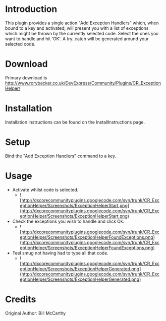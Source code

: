 # Introduction #

This plugin provides a single action "Add Exception Handlers" which, when bound to a key and activated, will present you with a list of exceptions which might be thrown by the currently selected code. Select the ones you want to handle and hit 'OK'. A try..catch will be generated around your selected code.

# Download #

Primary download is http://www.rorybecker.co.uk/DevExpress/Community/Plugins/CR_ExceptionHelper/

# Installation #

Installation instructions can be found on the InstallInstructions page.

# Setup #
Bind the "Add Exception Handlers" command to a key.

# Usage #

  * Activate whilst code is selected.
    * ![http://dxcorecommunityplugins.googlecode.com/svn/trunk/CR_ExceptionHelper/Screenshots/ExceptionHelperStart.png](http://dxcorecommunityplugins.googlecode.com/svn/trunk/CR_ExceptionHelper/Screenshots/ExceptionHelperStart.png)
  * Check the exceptions you wish to handle and click Ok.
    * ![http://dxcorecommunityplugins.googlecode.com/svn/trunk/CR_ExceptionHelper/Screenshots/ExceptionHelperFoundExceptions.png](http://dxcorecommunityplugins.googlecode.com/svn/trunk/CR_ExceptionHelper/Screenshots/ExceptionHelperFoundExceptions.png)
  * Feel smug not having had to type all that code.
    * ![http://dxcorecommunityplugins.googlecode.com/svn/trunk/CR_ExceptionHelper/Screenshots/ExceptionHelperGenerated.png](http://dxcorecommunityplugins.googlecode.com/svn/trunk/CR_ExceptionHelper/Screenshots/ExceptionHelperGenerated.png)


# Credits #

Original Author: Bill McCarthy